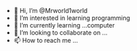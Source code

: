 - 👋 Hi, I’m @Mrworld1world
- 👀 I’m interested in learning programming
- 🌱 I’m currently learning ...computer
- 💞️ I’m looking to collaborate on ...
- 📫 How to reach me ...

<!---
Mrworld1world/Mrworld1world is a ✨ special ✨ repository because its `README.md` (this file) appears on your GitHub profile.
You can click the Preview link to take a look at your changes.
--->
